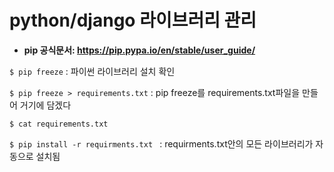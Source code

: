 # python/django 라이브러리 관리

- **pip 공식문서: <https://pip.pypa.io/en/stable/user_guide/>**



`$ pip freeze`   : 파이썬 라이브러리 설치 확인

`$ pip freeze > requirements.txt`  :  pip freeze를 requirements.txt파일을 만들어 거기에 담겠다

`$ cat requirements.txt` 

`$ pip install -r requirments.txt ` : requirments.txt안의 모든 라이브러리가 자동으로 설치됨





